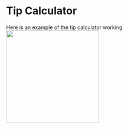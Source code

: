 # Tip Calculator
Here is an example of the tip calculator working
<img src="http://g.recordit.co/6bKpvVbmkh.gif" width=250><br>
